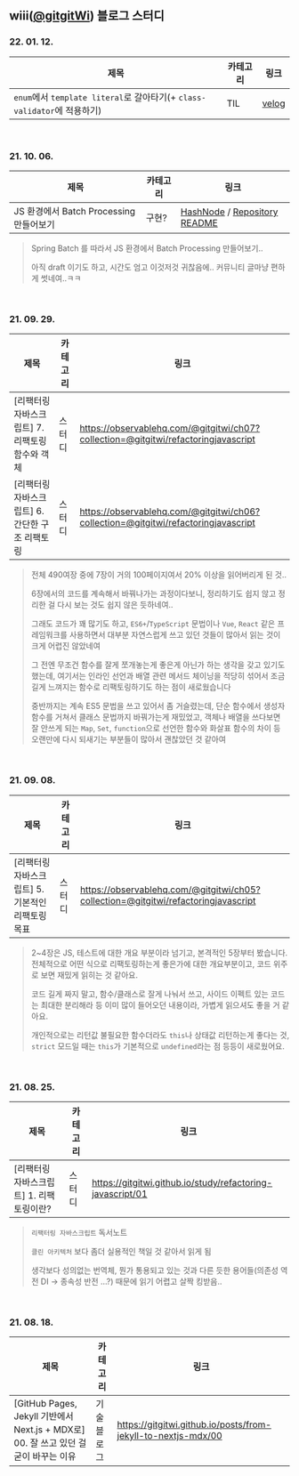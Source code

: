 ## wiii([@gitgitWi](https://github.com/gitgitWi/zum-blog-study)) 블로그 스터디

### 22. 01. 12.

|제목|카테고리|링크|
|---|---|---|
| `enum`에서 `template literal`로 갈아타기(+ `class-validator`에 적용하기) | TIL | [velog](https://velog.io/@johnwi/TypeScript-enum%EC%97%90%EC%84%9C-template-literal%EB%A1%9C-%EA%B0%88%EC%95%84%ED%83%80%EA%B8%B0-class-validator%EC%97%90-%EC%A0%81%EC%9A%A9%ED%95%98%EA%B8%B0) |

<br />

### 21. 10. 06.

|제목|카테고리|링크|
|---|---|---|
| JS 환경에서 Batch Processing 만들어보기 | 구현? | [HashNode](https://wiii.hashnode.dev/js-batch-processing-1) / [Repository README](https://github.com/gitgitWi/TypeScriptPlayground/blob/main/playgrounds/labs/batch/README.md) |

> Spring Batch 를 따라서 JS 환경에서 Batch Processing 만들어보기..
> 
> 아직 draft 이기도 하고, 시간도 엄고 이것저것 귀찮음에.. 커뮤니티 글마냥 편하게 썻네여..ㅋㅋ

<br />

### 21. 09. 29.

|제목|카테고리|링크|
|---|---|---|
|\[리팩터링 자바스크립트\] 7. 리팩토링 함수와 객체 | 스터디 |https://observablehq.com/@gitgitwi/ch07?collection=@gitgitwi/refactoringjavascript|
|\[리팩터링 자바스크립트\] 6. 간단한 구조 리팩토링 | 스터디 |https://observablehq.com/@gitgitwi/ch06?collection=@gitgitwi/refactoringjavascript|

> 전체 490여장 중에 7장이 거의 100페이지여서 20% 이상을 읽어버리게 된 것..
>
> 6장에서의 코드를 계속해서 바꿔나가는 과정이다보니, 정리하기도 쉽지 않고 정리한 걸 다시 보는 것도 쉽지 않은 듯하네여..
> 
> 그래도 코드가 꽤 많기도 하고, `ES6+`/`TypeScript` 문법이나 `Vue`, `React` 같은 프레임워크를 사용하면서 대부분 자연스럽게 쓰고 있던 것들이 많아서 읽는 것이 크게 어렵진 않았네여
>
> 그 전엔 무조건 함수를 잘게 쪼개놓는게 좋은게 아닌가 하는 생각을 갖고 있기도 했는데, 여기서는 인라인 선언과 배열 관련 메서드 체이닝을 적당히 섞어서 조금 길게 느껴지는 함수로 리팩토링하기도 하는 점이 새로웠습니다
>
> 중반까지는 계속 ES5 문법을 쓰고 있어서 좀 거슬렸는데, 단순 함수에서 생성자 함수를 거쳐서 클래스 문법까지 바꿔가는게 재밌었고,
> 객체나 배열을 쓰다보면 잘 안쓰게 되는 `Map`, `Set`, `function`으로 선언한 함수와 화살표 함수의 차이 등 오랜만에 다시 되새기는 부분들이 많아서 괜찮았던 것 같아여

<br />

### 21. 09. 08.

|제목|카테고리|링크|
|---|---|---|
|\[리팩터링 자바스크립트\] 5. 기본적인 리팩토링 목표 | 스터디 |https://observablehq.com/@gitgitwi/ch05?collection=@gitgitwi/refactoringjavascript|

> 2~4장은 JS, 테스트에 대한 개요 부분이라 넘기고, 본격적인 5장부터 봤습니다. 전체적으로 어떤 식으로 리팩토링하는게 좋은가에 대한 개요부분이고, 코드 위주로 보면 재밌게 읽히는 것 같아요. 
> 
> 코드 길게 짜지 말고, 함수/클래스로 잘게 나눠서 쓰고, 사이드 이펙트 있는 코드는 최대한 분리해라 등 이미 많이 들어오던 내용이라, 가볍게 읽으셔도 좋을 거 같아요. 
> 
> 개인적으로는 리턴값 불필요한 함수더라도 `this`나 상태값 리턴하는게 좋다는 것, `strict` 모드일 때는 `this`가 기본적으로 `undefined`라는 점 등등이 새로웠어요.

<br />

### 21. 08. 25.

|제목|카테고리|링크|
|---|---|---|
|\[리팩터링 자바스크립트\] 1. 리팩토링이란?| 스터디 |https://gitgitwi.github.io/study/refactoring-javascript/01|

> `리팩터링 자바스크립트` 독서노트
>
> `클린 아키텍처` 보다 좀더 실용적인 책일 것 같아서 읽게 됨
>
> 생각보다 성의없는 번역체, 뭔가 통용되고 있는 것과 다른 듯한 용어들(의존성 역전 DI -> 종속성 반전 ...?) 때문에 읽기 어렵고 살짝 킹받음.. 

<br />

### 21. 08. 18.

|제목|카테고리|링크|
|---|---|---|
|\[GitHub Pages, Jekyll 기반에서 Next.js + MDX로\] 00. 잘 쓰고 있던 걸 굳이 바꾸는 이유|기술블로그 |https://gitgitwi.github.io/posts/from-jekyll-to-nextjs-mdx/00|
